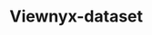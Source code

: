 # Viewnyx-dataset
<br Includes:/>
<br preprocess the images in viewnyx dataset/>
<br utils for testing the viewnyx project/>
<br utils for documenting the viewnyx project/>
